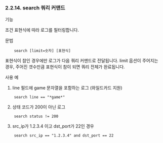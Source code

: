 ### 2.2.14. search 쿼리 커맨드


기능

조건 표현식에 따라 로그를 필터링합니다.

문법

~~~
	search [limit=숫자] [표현식]
~~~

표현식이 참인 경우에만 로그가 다음 쿼리 커맨드로 전달됩니다. limit 옵션이 주어지는 경우, 주어진 갯수만큼 표현식이 참이 되면 쿼리 전체가 완료됩니다.

사용 예

1) line 필드에 game 문자열을 포함하는 로그 (와일드카드 지원)

~~~
	search line == "*game*"
~~~

2) 상태 코드가 200이 아닌 로그

~~~
	search status != 200
~~~

3) src_ip가 1.2.3.4 이고 dst_port가 22인 경우

~~~
	search src_ip == "1.2.3.4" and dst_port == 22
~~~

